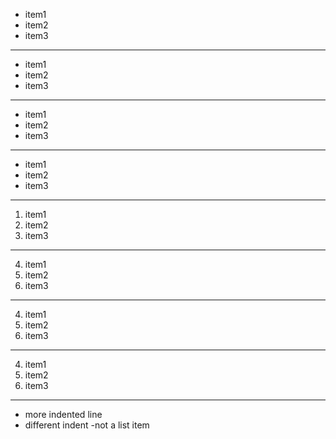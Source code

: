- item1
- item2
- item3

---

 - item1
  - item2
   - item3

---

* item1
* item2
* item3

---

+ item1
+ item2
+ item3

---

1. item1
2. item2
4. item3

---

4.   item1
12.  item2
125. item3

---

4. item1
12. item2
125. item3

---

  4. item1
 12. item2
125. item3

---

-   more indented line
- different indent
-not a list item
